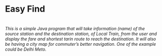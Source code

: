 <h1>Easy Find<h1>
  
<h6>
This is a simple Java program that will take information (name) of the source station and the destination station, of Local Train, from the user and display the fare and shortest tarin route to reach the destination. It will also be having a city map for commuter’s better navigation. One of the example could be Delhi Meto.
<h6>
